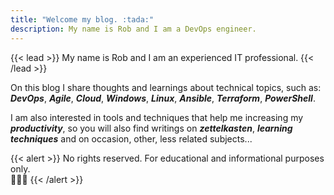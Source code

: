 ```yaml
---
title: "Welcome my blog. :tada:"
description: My name is Rob and I am a DevOps engineer.
---
```

{{< lead >}}
My name is Rob and I am an experienced IT professional.
{{< /lead >}}

On this blog I share thoughts and learnings about technical topics, such as: ***DevOps***, ***Agile***, ***Cloud***, ***Windows***, ***Linux***, ***Ansible***, ***Terraform***, ***PowerShell***.

I am also interested in tools and techniques that help me increasing my ***productivity***, so you will also find writings on ***zettelkasten***, ***learning techniques*** and on occasion, other, less related subjects...

{{< alert >}}
No rights reserved. For educational and informational purposes only. <br />👨🏻‍💻
{{< /alert >}}

